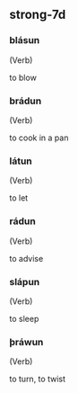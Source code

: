 ## strong-7d

### blásun

(Verb)

to blow

### brádun

(Verb)

to cook in a pan

### látun

(Verb)

to let

### rádun

(Verb)

to advise

### slápun

(Verb)

to sleep

### þráwun

(Verb)

to turn, to twist
